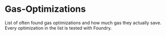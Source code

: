 # Gas-Optimizations
List of often found gas optimizations and how much gas they actually save. Every optimization in the list is tested with Foundry.
